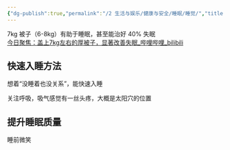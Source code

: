 ```yaml
---
{"dg-publish":true,"permalink":"/2 生活与娱乐/健康与安全/睡眠/睡觉/","title":"睡觉"}
---
```



7kg 被子（6-8kg）有助于睡眠，甚至能治好 40% 失眠  
[今日聚焦：盖上7kg左右的厚被子，显著改善失眠_哔哩哔哩_bilibili](https://www.bilibili.com/video/BV1QM411L7fr/?buvid=XY630CE669F34078F341989B1EE06E60B0127&is_story_h5=false&mid=g8UDjEqHIS5oCexxb9oAEQ%3D%3D&p=1&plat_id=116&share_from=ugc&share_medium=android&share_plat=android&share_session_id=d0602cbb-7e05-4e4d-9ba6-530e2addbc75&share_source=WEIXIN&share_tag=s_i&timestamp=1681863515&unique_k=VeqLbiL&up_id=2039176794)

## 快速入睡方法

想着“没睡着也没关系”，能快速入睡

关注呼吸，吸气感觉有一丝头疼，大概是太阳穴的位置

## 提升睡眠质量
睡前微笑